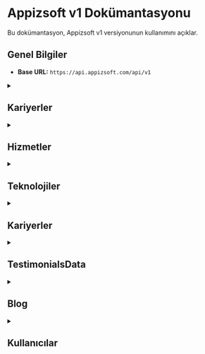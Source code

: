 # Appizsoft v1 Dokümantasyonu

Bu dokümantasyon, Appizsoft v1 versiyonunun kullanımını açıklar.

## Genel Bilgiler

- **Base URL:** `https://api.appizsoft.com/api/v1`

<details>
  <summary><h2>Kariyerler</h2></summary>
  
Kariyerlerle ilgili işlemler. Bu işlemler JWT yetkilendirmesi gerektirir.

### Tüm Kariyerleri Getir

Tüm kariyerleri almak için kullanılır.

#### İstek

- **Yol:** `/careers`
- **Metod:** GET
- **Parametreler:** Yok
- **Headers:** `Authorization: Bearer {YOUR_JWT_TOKEN}`

<<<<<<< HEAD:backend endpoint info.md
| Parametre | Tür | Zorunluluk | Açıklama | Örnek |
| ---------------- | ------- | ---------- | ---------------------------- | ----------------------------------- |
| `id` | int | Zorunlu | Kariyer id | unique id, sistem belirler bunu |
| `type` | string | Zorunlu | Kariyer tipi | Technology,Design,Shared Services |
| `title` | string | Zorunlu | Kariyer başlığı | Kariyer için Başlık |
| `pageLoc` | string | Zorunlu | Sayfa konumu | kariyer içn dinamik sayfa adı |
| `description` | string | Zorunlu | Açıklama | açılan pozisyon için açıklama |
| `requirements` | array | Zorunlu | Gereksinimler listesi | dizi olarak gereksinimleri belirtin |
| `location` | string | Zorunlu | Konum bilgisi | "Ankara, Türkiye" veya "Uzaktan" |
| `employmentType` | string | Zorunlu | İstihdam tipi | tam zamanlı yarı zamanlı gibi |
| `isOpen` | boolean | Zorunlu | Kariyer durumu (açık/kapalı) | true,false |
=======
| Parametre | Tür | Zorunluluk | Açıklama | Örnek |
| ---------------- | ------ | ---------- | --------------------- | ----------------------------------- |
| `id` | int | Zorunlu | Kariyer id | unique id, sistem belirler bunu |
| `type` | string | Zorunlu | Kariyer tipi | Technology,Design,Shared Services |
| `title` | string | Zorunlu | Kariyer başlığı | Kariyer için Başlık |
| `pageLoc` | string | Zorunlu | Sayfa konumu | kariyer içn dinamik sayfa adı |
| `description` | string | Zorunlu | Açıklama | açılan pozisyon için açıklama |
| `requirements` | array | Zorunlu | Gereksinimler listesi | dizi olarak gereksinimleri belirtin |
| `location` | string | Zorunlu | Konum bilgisi | "Ankara, Türkiye" veya "Uzaktan" |
| `employmentType` | string | Zorunlu | İstihdam tipi | tam zamanlı yarı zamanlı gibi |
| `isOpen` | boolean | Zorunlu | Kariyer durumu (açık/kapalı) |true,false

> > > > > > > 270dd5b1d19e3f5e643b84060e4bd59238577539:backend endpoint bilgi.md

#### Yanıt

```json
[
  {
    "id": "asd1132",
    "type": "Technology",
    "title": "Frontend Developer",
    "pageLoc": "frontend-developer",
    "description": "Özgün fikirlerle frontend geliştirme ekibimize katılın ve kullanıcı deneyimlerini şekillendirin. Uzaktan çalışma imkanı.",
    "requirements": [
      "En az 2 yıl frontend geliştirme deneyimi",
      "HTML, CSS ve JavaScript konularında uzmanlık",
      "Modern UI/UX tasarım prensiplerini uygulama yeteneği",
      "En az bir frontend framework'üne hakimiyet"
    ],
    "location": "Uzaktan",
    "employmentType": "Tam Zamanlı"
  }
]
```

### Yeni Kariyer Ekle

Yeni bir kariyer eklemek için kullanılır.

- **Yol:** `/careers`
- **Metod:** POST

- **Parametreler:**

<<<<<<< HEAD:backend endpoint info.md
| Parametre | Tür | Zorunluluk | Açıklama | Örnek |
| ---------------- | ------- | ---------- | ---------------------------- | ----------------------------------- |
| `type` | string | Zorunlu | Kariyer tipi | Technology,Design,Shared Services |
| `title` | string | Zorunlu | Kariyer başlığı | Kariyer için Başlık |
| `pageLoc` | string | Zorunlu | Sayfa konumu | kariyer içn dinamik sayfa adı |
| `description` | string | Zorunlu | Açıklama | açılan pozisyon için açıklama |
| `requirements` | array | Zorunlu | Gereksinimler listesi | dizi olarak gereksinimleri belirtin |
| `location` | string | Zorunlu | Konum bilgisi | "Ankara, Türkiye" veya "Uzaktan" |
| `employmentType` | string | Zorunlu | İstihdam tipi | tam zamanlı yarı zamanlı gibi |
| `isOpen` | boolean | Zorunlu | Kariyer durumu (açık/kapalı) | true,false |
=======
| Parametre | Tür | Zorunluluk | Açıklama | Örnek |
| ---------------- | ------ | ---------- | --------------------- | ----------------------------------- |
| `type` | string | Zorunlu | Kariyer tipi | Technology,Design,Shared Services |
| `title` | string | Zorunlu | Kariyer başlığı | Kariyer için Başlık |
| `pageLoc` | string | Zorunlu | Sayfa konumu | kariyer içn dinamik sayfa adı |
| `description` | string | Zorunlu | Açıklama | açılan pozisyon için açıklama |
| `requirements` | array | Zorunlu | Gereksinimler listesi | dizi olarak gereksinimleri belirtin |
| `location` | string | Zorunlu | Konum bilgisi | "Ankara, Türkiye" veya "Uzaktan" |
| `employmentType` | string | Zorunlu | İstihdam tipi | tam zamanlı yarı zamanlı gibi |
| `isOpen` | boolean | Zorunlu | Kariyer durumu (açık/kapalı) | true,false

> > > > > > > 270dd5b1d19e3f5e643b84060e4bd59238577539:backend endpoint bilgi.md

- **Headers:** `Authorization: Bearer {YOUR_JWT_TOKEN}`

#### İstek

```http
POST /api/v1/careers
Content-Type: application/json
Authorization: Bearer {YOUR_JWT_TOKEN}

{
  "type": "Technology",
  "title": "Frontend Developer",
  "pageLoc": "frontend-developer",
  "description": "Hızla büyüyen ekibimize katılmak için yetenekli bir frontend geliştirici arıyoruz.\nİstanbul, Türkiye konumunda.",
  "requirements": [
    "En az 2 yıl frontend geliştirme deneyimi",
    "Web teknolojilerine hakimiyet",
    "React veya Angular gibi frameworklerde tecrübe",
    "Kreatif tasarım yeteneği tercih sebebi"
  ],
  "location": "İstanbul, Türkiye",
  "employmentType": "Tam Zamanlı",
    "isOpen": true
}
```

#### Yanıt

```
{
  "message": "Yeni kariyer başarıyla eklendi."
}
```

## Kariyer Güncelle

Bir kariyer verisini güncellemek için kullanılır.

- **Yol:** `/careers/:pageLoc`
- **Metod:** PUT

- **Parametreler:** `Authorization: Bearer {YOUR_JWT_TOKEN}`

| Parametre | Tür | Zorunluluk | Açıklama                                |
| --------- | --- | ---------- | --------------------------------------- |
| `id     ` | int | Zorunlu    | Güncellenecek kariyerin benzersiz id'si |

- **Headers:** `Authorization: Bearer {YOUR_JWT_TOKEN}`

- **İstek:**

```http
PUT /api/v1/careers/{career-id}
Content-Type: application/json
Authorization: Bearer {YOUR_JWT_TOKEN}

{
  "type": "Technology",
  "title": "Yazılım Geliştirme Uzmanı",
  "pageLoc": "{career-id}",
  "description": "Yazılım geliştirme uzmanı pozisyonu için deneyimli adaylar arıyoruz.",
  "requirements": [
    "En az 5 yıl deneyim",
    "İleri seviye programlama bilgisi",
    "Proje yönetimi yeteneği"
  ],
  "location": "İstanbul, Türkiye",
  "employmentType": "Tam Zamanlı",
    "isOpen": true
}
```

#### Yanıt

```
{
"message": "Yeni kariyer başarıyla güncellendi."
}

```

## Kariyer Sil

Bir kariyer verisini güncellemek için kullanılır.

- **Yol:** `/careers/:pageLoc`
- **Metod:** DELETE

- **Parametreler:** `Authorization: Bearer {YOUR_JWT_TOKEN}`

| Parametre | Tür | Zorunluluk | Açıklama                            |
| --------- | --- | ---------- | ----------------------------------- |
| `id     ` | int | Zorunlu    | Silinecek kariyerin benzersiz id'si |

- **Headers:** `Authorization: Bearer {YOUR_JWT_TOKEN}`

- **İstek:**

```http
DELETE  /api/v1/careers/{career-id}
Content-Type: application/json
Authorization: Bearer {YOUR_JWT_TOKEN}

```

#### Yanıt

```
{
"message": "Yeni kariyer başarıyla silindi."
}

```

</details>

<details>
  <summary><h2>Hizmetler</h2></summary>

  </details>

<details>
  <summary><h2>Teknolojiler</h2></summary>
  
  </details>
  
<details>
  <summary><h2>Kariyerler</h2></summary>
  
  </details>
  
<details>
  <summary><h2>TestimonialsData</h2></summary>
  
  </details>
  
<details>
  <summary><h2>Blog</h2></summary>
  
  </details>

  <details>
  <summary><h2>Kullanıcılar</h2></summary>
  
  </details>
